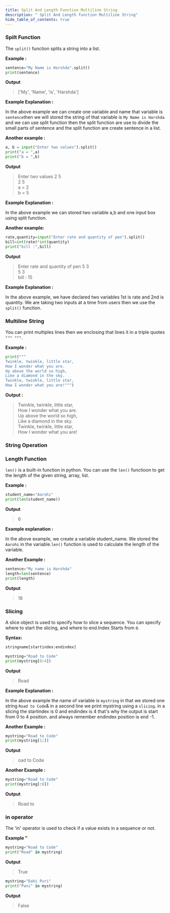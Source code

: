 ```yaml
---
title: Split And Length Function Multiline String
description: " Split And Length function Multiline String"
hide_table_of_contents: true
---
```


### Spilt Function

The `split()` function splits a string into a list.

**Example :**

```py
sentence="My Name is Harshda".split()
print(sentence)
```

**Output**

> ['My', 'Name', 'is', 'Harshda']

**Example Explanation :**

In the above example we can create one variable and name that variable is `sentence`then we will stored the string of that variable is `My Name is Harshda` and we can use split function then the split function are use to divide the small parts of sentence and the split function are create sentence in a list.

**Another example :**

```py
a, b = input("Enter two values").split()
print("a = ",a)
print("b = ",b)
```

**Output**

> Enter two values 2 5<br/>
> 2 5<br/>
> a = 2<br/>
> b = 5

**Example Explanation :**

In the above example we can stored two variable a,b and one input box using split function.

**Another example:**

```py
rate,quantity=input("Enter rate and quantity of pen").split()
bill=int(rate)*int(quantity)
print("bill :",bill)
```

**Output**

> Enter rate and quantity of pen 5 3<br/>
> 5 3 <br/>
> bill : 15

**Example Explanation :**

In the above example, we have declared two variables 1st is rate and 2nd is quantity. We are taking two inputs at a time from users then we use the `split()` function.

### Multiline String

You can print multiples lines then we enclosing that lines it in a triple quotes `""" """`.

**Example :**

```py
print("""
Twinkle, twinkle, little star,
How I wonder what you are.
Up above the world so high,
Like a diamond in the sky.
Twinkle, twinkle, little star,
How I wonder what you are!""")
```

**Output :**

> Twinkle, twinkle, little star,<br/>
> How I wonder what you are.<br/>
> Up above the world so high,<br/>
> Like a diamond in the sky.<br/>
> Twinkle, twinkle, little star,<br/>
> How I wonder what you are!<br/>

### String Operation

### Length Function

`len()` is a built-in function in python. You can use the `len()` functioon to get the length of the given string, array, list.

**Example :**

```py
student_name="Aarohi"
print(len(student_name))
```

**Output**

> 6

**Example explanation :**

In the above example, we create a variable student_name. We stored the `Aarohi` in the variable.`len()` function is used to calculate the length of the variable.

**Another Example :**

```py
sentence="My name is Harshda"
length=len(sentence)
print(length)
```

**Output**

> 18

### Slicing

A slice object is used to specify how to slice a sequence. You can specify where to start the slicing, and where to end.Index Starts from `0`.

**Syntax:**

```py
stringname[startindex:endindex]
```

```py
mystring="Road to Code"
print(mystring[0:4])
```

**Output**

> Road

**Example Explanation :**

In the above example the name of variable is `mystring` in that we stored one string `Road to Code`& in a second line we print mystring using a `slicing`. in a slicing the startindex is 0 and endindex is 4 that's why the output is start from 0 to 4 position. and always remember endindex position is end -1.

**Another Example :**

```py
mystring="Road to Code"
print(mystring[1:])
```

**Output**

> oad to Code

**Another Example :**

```py
mystring="Road to Code"
print(mystring[:8])
```

**Output**

> Road to

### in operator

The 'in' operator is used to check if a value exists in a sequence or not.

**Example "**

```py
mystring="Road to Code"
print("Road" in mystring)
```

**Output**

> True

```python
mystring="Dahi Puri"
print("Pani" in mystring)
```

**Output**

> False
